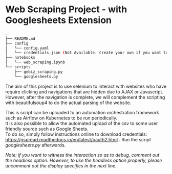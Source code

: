 # Web Scraping Project - with Googlesheets Extension

```bash
.  
├── README.md  
├── config  
│   └── config.yaml  
│   └── credentials.json (Not Available. Create your own if you want to export to Googlesheets)  
├── notebooks  
│   └── web_scraping.ipynb  
└── scripts  
    ├── gebiz_scraping.py  
    └── googlesheets.py  
```

The aim of this project is to use selenium to interact with websites who have require clicking and navigations that are hidden due to AJAX or Javascript.  
However, after the navigation is complete, we will complement the scripting with beautifulsoup4 to do the actual parsing of the website.

This is script can be uploaded to an automation orchestration framework such as Airflow on Kubernetes to be run periodically.  
It is also possible to allow the automated upload of the csv to some user friendly source such as Google Sheets.  
To do so, simply follow instructions online to download credentials: https://gspread.readthedocs.io/en/latest/oauth2.html . 
Run the script *googlesheets.py* afterwards.

*Note: if you want to witness the interaction so as to debug, comment out the headless option. However, to use the headless option properly, please uncomment out the display specifics in the next line.*
